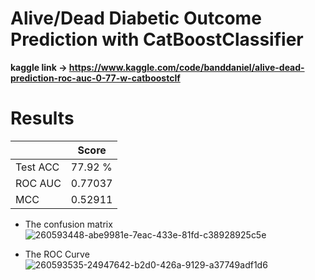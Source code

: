 # Alive/Dead Diabetic Outcome Prediction with CatBoostClassifier

<b> kaggle link -> https://www.kaggle.com/code/banddaniel/alive-dead-prediction-roc-auc-0-77-w-catboostclf </b>

# Results

|          	| Score   	|
|----------	|---------	|
| Test ACC 	| 77.92 % 	|
| ROC AUC  	| 0.77037 	|
| MCC      	| 0.52911 	|

- The confusion matrix <br>
![260593448-abe9981e-7eac-433e-81fd-c38928925c5e](https://github.com/john-fante/my-machine-learning-projects/assets/50263592/c055106b-a21e-4a5b-8d0a-06182bc07fd6)



- The ROC Curve <br>
![260593535-24947642-b2d0-426a-9129-a37749adf1d6](https://github.com/john-fante/my-machine-learning-projects/assets/50263592/bb603f85-fcb8-461c-ba85-fb0a70e25cce)

